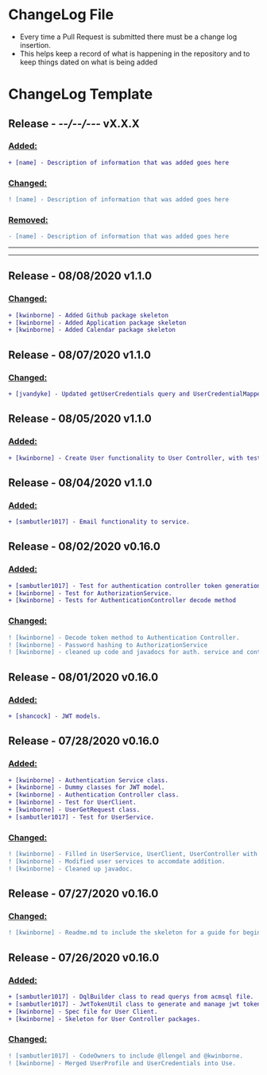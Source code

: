 # ChangeLog File
- Every time a Pull Request is submitted there must be a change log insertion. 
- This helps keep a record of what is happening in the repository and to keep things dated on what is being added

# ChangeLog Template


## Release - _--/--/---_ vX.X.X


   ### <ins>Added:</ins>
   ```diff
   + [name] - Description of information that was added goes here
   ```

   ### <ins>Changed:</ins>
   ```diff
   ! [name] - Description of information that was added goes here
   ```

   ### <ins>Removed:</ins>
   ```diff
   - [name] - Description of information that was added goes here
   ```
---
---
## Release - 08/08/2020 v1.1.0

   ### <ins>Changed:</ins>
   ```diff
   + [kwinborne] - Added Github package skeleton
   + [kwinborne] - Added Application package skeleton
   + [kwinborne] - Added Calendar package skeleton
   ```


## Release - 08/07/2020 v1.1.0

   ### <ins>Changed:</ins>
   ```diff
   + [jvandyke] - Updated getUserCredentials query and UserCredentialMapper to include first and last name.
   ```

## Release - 08/05/2020 v1.1.0

   ### <ins>Added:</ins>
   ```diff
   + [kwinborne] - Create User functionality to User Controller, with test
   ```
## Release - 08/04/2020 v1.1.0

   ### <ins>Added:</ins>
   ```diff
   + [sambutler1017] - Email functionality to service.
   ```
   
## Release - 08/02/2020 v0.16.0

   ### <ins>Added:</ins>
   ```diff
   + [sambutler1017] - Test for authentication controller token generation method.
   + [kwinborne] - Test for AuthorizationService.
   + [kwinborne] - Tests for AuthenticationController decode method
   ```
   ### <ins>Changed:</ins>
   ```diff
   ! [kwinborne] - Decode token method to Authentication Controller.
   ! [kwinborne] - Password hashing to AuthorizationService
   ! [kwinborne] - cleaned up code and javadocs for auth. service and controller.
   ```

## Release - 08/01/2020 v0.16.0

   ### <ins>Added:</ins>
   ```diff
   + [shancock] - JWT models.
   ```
   
## Release - 07/28/2020 v0.16.0

   ### <ins>Added:</ins>
   ```diff
   + [kwinborne] - Authentication Service class.
   + [kwinborne] - Dummy classes for JWT model.
   + [kwinborne] - Authentication Controller class.
   + [kwinborne] - Test for UserClient.
   + [kwinborne] - UserGetRequest class.
   + [sambutler1017] - Test for UserService.
   ```
   
   ### <ins>Changed:</ins>
   ```diff
   ! [kwinborne] - Filled in UserService, UserClient, UserController with appropriate methods.
   ! [kwinborne] - Modified user services to accomdate addition.
   ! [kwinborne] - Cleaned up javadoc.
   ```

## Release - 07/27/2020 v0.16.0

   ### <ins>Changed:</ins>
   ```diff
   ! [kwinborne] - Readme.md to include the skeleton for a guide for beginners.
   ```
   
## Release - 07/26/2020 v0.16.0

   ### <ins>Added:</ins>
   ```diff
   + [sambutler1017] - DqlBuilder class to read querys from acmsql file.
   + [sambutler1017] - JwtTokenUtil class to generate and manage jwt tokens.
   + [kwinborne] - Spec file for User Client.
   + [kwinborne] - Skeleton for User Controller packages.
   ```
   
   ### <ins>Changed:</ins>
   ```diff
   ! [sambutler1017] - CodeOwners to include @llengel and @kwinborne.
   ! [kwinborne] - Merged UserProfile and UserCredentials into Use.
   ```
